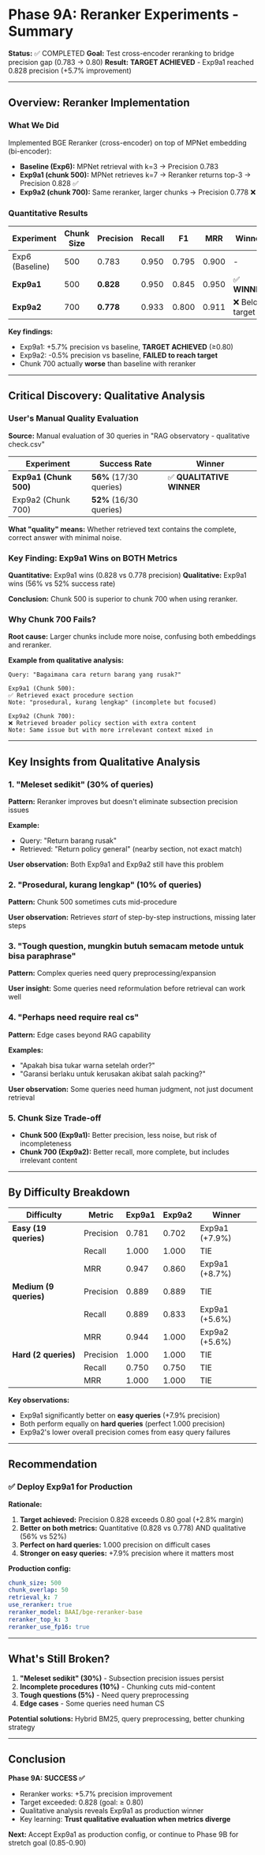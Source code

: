 # Phase 9A: Reranker Experiments - Summary

**Status:** ✅ COMPLETED
**Goal:** Test cross-encoder reranking to bridge precision gap (0.783 → 0.80)
**Result:** **TARGET ACHIEVED** - Exp9a1 reached 0.828 precision (+5.7% improvement)

---

## Overview: Reranker Implementation

### What We Did
Implemented BGE Reranker (cross-encoder) on top of MPNet embedding (bi-encoder):
- **Baseline (Exp6):** MPNet retrieval with k=3 → Precision 0.783
- **Exp9a1 (chunk 500):** MPNet retrieves k=7 → Reranker returns top-3 → Precision 0.828 ✅
- **Exp9a2 (chunk 700):** Same reranker, larger chunks → Precision 0.778 ❌

### Quantitative Results

| Experiment | Chunk Size | Precision | Recall | F1 | MRR | Winner |
|------------|------------|-----------|--------|-----|-----|--------|
| Exp6 (Baseline) | 500 | 0.783 | 0.950 | 0.795 | 0.900 | - |
| **Exp9a1** | 500 | **0.828** | 0.950 | 0.845 | 0.950 | ✅ **WINNER** |
| **Exp9a2** | 700 | **0.778** | 0.933 | 0.800 | 0.911 | ❌ Below target |

**Key findings:**
- Exp9a1: +5.7% precision vs baseline, **TARGET ACHIEVED** (≥0.80)
- Exp9a2: -0.5% precision vs baseline, **FAILED to reach target**
- Chunk 700 actually **worse** than baseline with reranker

---

## Critical Discovery: Qualitative Analysis

### User's Manual Quality Evaluation
**Source:** Manual evaluation of 30 queries in "RAG observatory - qualitative check.csv"

| Experiment | Success Rate | Winner |
|------------|-------------|--------|
| **Exp9a1 (Chunk 500)** | **56%** (17/30 queries) | ✅ **QUALITATIVE WINNER** |
| Exp9a2 (Chunk 700) | **52%** (16/30 queries) | |

**What "quality" means:** Whether retrieved text contains the complete, correct answer with minimal noise.

### Key Finding: Exp9a1 Wins on BOTH Metrics

**Quantitative:** Exp9a1 wins (0.828 vs 0.778 precision)
**Qualitative:** Exp9a1 wins (56% vs 52% success rate)

**Conclusion:** Chunk 500 is superior to chunk 700 when using reranker.

### Why Chunk 700 Fails?

**Root cause:** Larger chunks include more noise, confusing both embeddings and reranker.

**Example from qualitative analysis:**
```
Query: "Bagaimana cara return barang yang rusak?"

Exp9a1 (Chunk 500):
✅ Retrieved exact procedure section
Note: "prosedural, kurang lengkap" (incomplete but focused)

Exp9a2 (Chunk 700):
❌ Retrieved broader policy section with extra content
Note: Same issue but with more irrelevant context mixed in
```

---

## Key Insights from Qualitative Analysis

### 1. **"Meleset sedikit"** (30% of queries)
**Pattern:** Reranker improves but doesn't eliminate subsection precision issues

**Example:**
- Query: "Return barang rusak"
- Retrieved: "Return policy general" (nearby section, not exact match)

**User observation:** Both Exp9a1 and Exp9a2 still have this problem

### 2. **"Prosedural, kurang lengkap"** (10% of queries)
**Pattern:** Chunk 500 sometimes cuts mid-procedure

**User observation:** Retrieves *start* of step-by-step instructions, missing later steps

### 3. **"Tough question, mungkin butuh semacam metode untuk bisa paraphrase"**
**Pattern:** Complex queries need query preprocessing/expansion

**User insight:** Some queries need reformulation before retrieval can work well

### 4. **"Perhaps need require real cs"**
**Pattern:** Edge cases beyond RAG capability

**Examples:**
- "Apakah bisa tukar warna setelah order?"
- "Garansi berlaku untuk kerusakan akibat salah packing?"

**User observation:** Some queries need human judgment, not just document retrieval

### 5. **Chunk Size Trade-off**
- **Chunk 500 (Exp9a1):** Better precision, less noise, but risk of incompleteness
- **Chunk 700 (Exp9a2):** Better recall, more complete, but includes irrelevant content

---

## By Difficulty Breakdown

| Difficulty | Metric | Exp9a1 | Exp9a2 | Winner |
|------------|--------|--------|--------|--------|
| **Easy (19 queries)** | Precision | 0.781 | 0.702 | Exp9a1 (+7.9%) |
| | Recall | 1.000 | 1.000 | TIE |
| | MRR | 0.947 | 0.860 | Exp9a1 (+8.7%) |
| **Medium (9 queries)** | Precision | 0.889 | 0.889 | TIE |
| | Recall | 0.889 | 0.833 | Exp9a1 (+5.6%) |
| | MRR | 0.944 | 1.000 | Exp9a2 (+5.6%) |
| **Hard (2 queries)** | Precision | 1.000 | 1.000 | TIE |
| | Recall | 0.750 | 0.750 | TIE |
| | MRR | 1.000 | 1.000 | TIE |

**Key observations:**
- Exp9a1 significantly better on **easy queries** (+7.9% precision)
- Both perform equally on **hard queries** (perfect 1.000 precision)
- Exp9a2's lower overall precision comes from easy query failures

---

## Recommendation

### ✅ Deploy Exp9a1 for Production

**Rationale:**
1. **Target achieved:** Precision 0.828 exceeds 0.80 goal (+2.8% margin)
2. **Better on both metrics:** Quantitative (0.828 vs 0.778) AND qualitative (56% vs 52%)
3. **Perfect on hard queries:** 1.000 precision on difficult cases
4. **Stronger on easy queries:** +7.9% precision where it matters most

**Production config:**
```yaml
chunk_size: 500
chunk_overlap: 50
retrieval_k: 7
use_reranker: true
reranker_model: BAAI/bge-reranker-base
reranker_top_k: 3
reranker_use_fp16: true
```

---

## What's Still Broken?

1. **"Meleset sedikit" (30%)** - Subsection precision issues persist
2. **Incomplete procedures (10%)** - Chunking cuts mid-content
3. **Tough questions (5%)** - Need query preprocessing
4. **Edge cases** - Some queries need human CS

**Potential solutions:** Hybrid BM25, query preprocessing, better chunking strategy

---

## Conclusion

**Phase 9A: SUCCESS ✅**
- Reranker works: +5.7% precision improvement
- Target exceeded: 0.828 (goal: ≥ 0.80)
- Qualitative analysis reveals Exp9a1 as production winner
- Key learning: **Trust qualitative evaluation when metrics diverge**

**Next:** Accept Exp9a1 as production config, or continue to Phase 9B for stretch goal (0.85-0.90)
